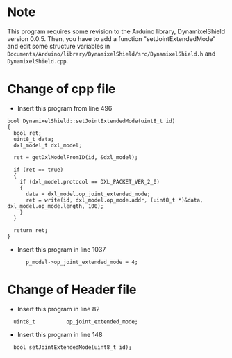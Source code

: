 # Note
This program requires some revision to the Arduino library, DynamixelShield version 0.0.5. Then, you have to add a function "setJointExtendedMode" and edit some structure variables in `Documents/Arduino/library/DynamixelShield/src/DynamixelShield.h` and `DynamixelShield.cpp`.

# Change of cpp file
* Insert this program from line 496
~~~
bool DynamixelShield::setJointExtendedMode(uint8_t id)
{
  bool ret;
  uint8_t data;
  dxl_model_t dxl_model;

  ret = getDxlModelFromID(id, &dxl_model);

  if (ret == true)
  {
    if (dxl_model.protocol == DXL_PACKET_VER_2_0)
    {
      data = dxl_model.op_joint_extended_mode;      
      ret = write(id, dxl_model.op_mode.addr, (uint8_t *)&data, dxl_model.op_mode.length, 100);
    }
  }

  return ret;
}
~~~
* Insert this program in line 1037
~~~
      p_model->op_joint_extended_mode = 4;
~~~

# Change of Header file
* Insert this program in line 82
~~~
  uint8_t          op_joint_extended_mode;
~~~
* Insert this program in line 148
~~~
  bool setJointExtendedMode(uint8_t id);
~~~
